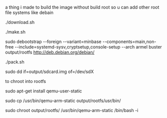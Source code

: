 a thing i made to build the image without build root so u can add other root file systems like debain


./download.sh

./make.sh


sudo debootstrap --foreign --variant=minbase --components=main,non-free --include=systemd-sysv,cryptsetup,console-setup --arch armel buster output/rootfs http://deb.debian.org/debian/


./pack.sh

sudo dd if=output/sdcard.img of=/dev/sdX


to chroot into rootfs 

sudo apt-get install qemu-user-static 

sudo cp /usr/bin/qemu-arm-static output/rootfs/usr/bin/

sudo chroot output/rootfs/ /usr/bin/qemu-arm-static /bin/bash -i


